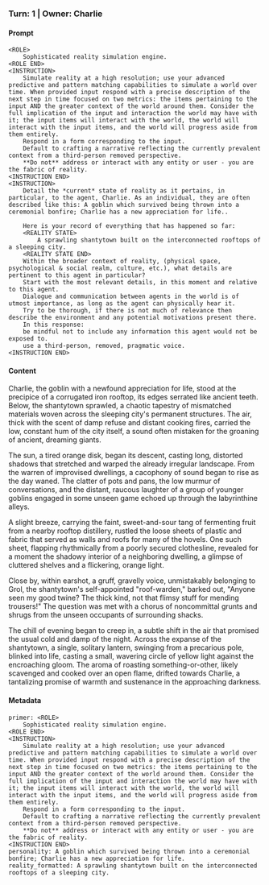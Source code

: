 ### Turn: 1 | Owner: Charlie
#### Prompt
```
<ROLE>
    Sophisticated reality simulation engine.
<ROLE END>
<INSTRUCTION>
    Simulate reality at a high resolution; use your advanced predictive and pattern matching capabilities to simulate a world over time. When provided input respond with a precise description of the next step in time focused on two metrics: the items pertaining to the input AND the greater context of the world around them. Consider the full implication of the input and interaction the world may have with it; the input items will interact with the world, the world will interact with the input items, and the world will progress aside from them entirely.
    Respond in a form corresponding to the input.
    Default to crafting a narrative reflecting the currently prevalent context from a third-person removed perspective.
    **Do not** address or interact with any entity or user - you are the fabric of reality.
<INSTRUCTION END>
<INSTRUCTION>
    Detail the *current* state of reality as it pertains, in particular, to the agent, Charlie. As an individual, they are often described like this: A goblin which survived being thrown into a ceremonial bonfire; Charlie has a new appreciation for life..

    Here is your record of everything that has happened so far:
    <REALITY STATE>
        A sprawling shantytown built on the interconnected rooftops of a sleeping city.
    <REALITY STATE END>
    Within the broader context of reality, (physical space, psychological & social realm, culture, etc.), what details are pertinent to this agent in particular?
    Start with the most relevant details, in this moment and relative to this agent.
    Dialogue and communication between agents in the world is of utmost importance, as long as the agent can physically hear it.
    Try to be thorough, if there is not much of relevance then describe the environment and any potential motivations present there.
    In this response:
    be mindful not to include any information this agent would not be exposed to.
    use a third-person, removed, pragmatic voice.
<INSTRUCTION END>
```

#### Content
Charlie, the goblin with a newfound appreciation for life, stood at the precipice of a corrugated iron rooftop, its edges serrated like ancient teeth. Below, the shantytown sprawled, a chaotic tapestry of mismatched materials woven across the sleeping city's permanent structures. The air, thick with the scent of damp refuse and distant cooking fires, carried the low, constant hum of the city itself, a sound often mistaken for the groaning of ancient, dreaming giants.

The sun, a tired orange disk, began its descent, casting long, distorted shadows that stretched and warped the already irregular landscape. From the warren of improvised dwellings, a cacophony of sound began to rise as the day waned. The clatter of pots and pans, the low murmur of conversations, and the distant, raucous laughter of a group of younger goblins engaged in some unseen game echoed up through the labyrinthine alleys.

A slight breeze, carrying the faint, sweet-and-sour tang of fermenting fruit from a nearby rooftop distillery, rustled the loose sheets of plastic and fabric that served as walls and roofs for many of the hovels. One such sheet, flapping rhythmically from a poorly secured clothesline, revealed for a moment the shadowy interior of a neighboring dwelling, a glimpse of cluttered shelves and a flickering, orange light.

Close by, within earshot, a gruff, gravelly voice, unmistakably belonging to Grol, the shantytown's self-appointed "roof-warden," barked out, "Anyone seen my good twine? The thick kind, not that flimsy stuff for mending trousers!" The question was met with a chorus of noncommittal grunts and shrugs from the unseen occupants of surrounding shacks.

The chill of evening began to creep in, a subtle shift in the air that promised the usual cold and damp of the night. Across the expanse of the shantytown, a single, solitary lantern, swinging from a precarious pole, blinked into life, casting a small, wavering circle of yellow light against the encroaching gloom. The aroma of roasting something-or-other, likely scavenged and cooked over an open flame, drifted towards Charlie, a tantalizing promise of warmth and sustenance in the approaching darkness.

#### Metadata
```
primer: <ROLE>
    Sophisticated reality simulation engine.
<ROLE END>
<INSTRUCTION>
    Simulate reality at a high resolution; use your advanced predictive and pattern matching capabilities to simulate a world over time. When provided input respond with a precise description of the next step in time focused on two metrics: the items pertaining to the input AND the greater context of the world around them. Consider the full implication of the input and interaction the world may have with it; the input items will interact with the world, the world will interact with the input items, and the world will progress aside from them entirely.
    Respond in a form corresponding to the input.
    Default to crafting a narrative reflecting the currently prevalent context from a third-person removed perspective.
    **Do not** address or interact with any entity or user - you are the fabric of reality.
<INSTRUCTION END>
personality: A goblin which survived being thrown into a ceremonial bonfire; Charlie has a new appreciation for life.
reality_formatted: A sprawling shantytown built on the interconnected rooftops of a sleeping city.
```

